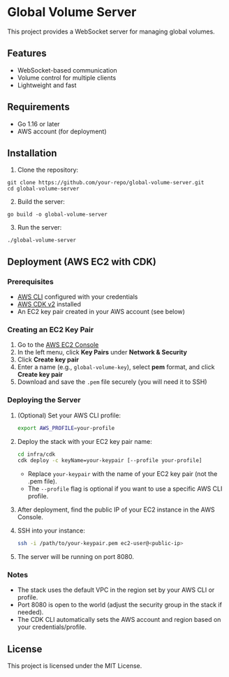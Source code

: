 # Global Volume Server

This project provides a WebSocket server for managing global volumes.

## Features

- WebSocket-based communication
- Volume control for multiple clients
- Lightweight and fast

## Requirements

- Go 1.16 or later
- AWS account (for deployment)

## Installation

1. Clone the repository:

```
git clone https://github.com/your-repo/global-volume-server.git
cd global-volume-server
```

2. Build the server:

```
go build -o global-volume-server
```

3. Run the server:

```
./global-volume-server
```

## Deployment (AWS EC2 with CDK)

### Prerequisites
- [AWS CLI](https://docs.aws.amazon.com/cli/latest/userguide/getting-started-install.html) configured with your credentials
- [AWS CDK v2](https://docs.aws.amazon.com/cdk/v2/guide/getting_started.html) installed
- An EC2 key pair created in your AWS account (see below)

### Creating an EC2 Key Pair
1. Go to the [AWS EC2 Console](https://console.aws.amazon.com/ec2/)
2. In the left menu, click **Key Pairs** under **Network & Security**
3. Click **Create key pair**
4. Enter a name (e.g., `global-volume-key`), select **pem** format, and click **Create key pair**
5. Download and save the `.pem` file securely (you will need it to SSH)

### Deploying the Server
1. (Optional) Set your AWS CLI profile:
   ```sh
   export AWS_PROFILE=your-profile
   ```
2. Deploy the stack with your EC2 key pair name:
   ```sh
   cd infra/cdk
   cdk deploy -c keyName=your-keypair [--profile your-profile]
   ```
   - Replace `your-keypair` with the name of your EC2 key pair (not the .pem file).
   - The `--profile` flag is optional if you want to use a specific AWS CLI profile.

3. After deployment, find the public IP of your EC2 instance in the AWS Console.
4. SSH into your instance:
   ```sh
   ssh -i /path/to/your-keypair.pem ec2-user@<public-ip>
   ```
5. The server will be running on port 8080.

### Notes
- The stack uses the default VPC in the region set by your AWS CLI or profile.
- Port 8080 is open to the world (adjust the security group in the stack if needed).
- The CDK CLI automatically sets the AWS account and region based on your credentials/profile.

## License

This project is licensed under the MIT License.
